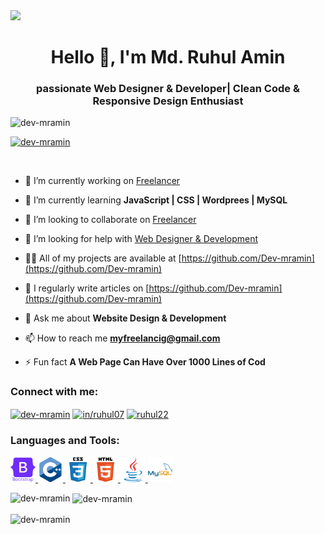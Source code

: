 
<img src="https://media.licdn.com/dms/image/v2/D5616AQGOzb7TW0IWhw/profile-displaybackgroundimage-shrink_350_1400/B56ZhmP6YLH0AY-/0/1754062105433?e=1756944000&v=beta&t=6Ujo2vnqnKqsSiCQppAvBlwjMsduceQAVqlxti_JL4w"/>
<h1 align="center">Hello 👋, I'm Md. Ruhul Amin</h1>
<h3 align="center">passionate Web Designer & Developer| Clean Code & Responsive Design Enthusiast</h3>

<p align="left"> <img src="https://komarev.com/ghpvc/?username=dev-mramin&label=Profile%20views&color=0e75b6&style=flat" alt="dev-mramin" /> </p>

<p align="left"> <a href="https://github.com/ryo-ma/github-profile-trophy"><img src="https://github-profile-trophy.vercel.app/?username=dev-mramin" alt="dev-mramin" /></a> </p>

<p align="left"> <a href="https://twitter.com/" target="blank"><img src="https://img.shields.io/twitter/follow/?logo=twitter&style=for-the-badge" alt="" /></a> </p>

- 🔭 I’m currently working on [Freelancer](https://github.com/Dev-mramin)

- 🌱 I’m currently learning **JavaScript | CSS | Wordprees | MySQL**

- 👯 I’m looking to collaborate on [Freelancer](https://www.freelancer.com.bd/u/devruhulamin)

- 🤝 I’m looking for help with [Web Designer & Development](https://www.linkedin.com/in/ruhul07/)

- 👨‍💻 All of my projects are available at [https://github.com/Dev-mramin](https://github.com/Dev-mramin)

- 📝 I regularly write articles on [https://github.com/Dev-mramin](https://github.com/Dev-mramin)

- 💬 Ask me about **Website Design & Development**

- 📫 How to reach me **myfreelancig@gmail.com**

- ⚡ Fun fact **A Web Page Can Have Over 1000 Lines of Cod**

<h3 align="left">Connect with me:</h3>
<p align="left">
<a href="https://dev.to/dev-mramin" target="blank"><img align="center" src="https://raw.githubusercontent.com/rahuldkjain/github-profile-readme-generator/master/src/images/icons/Social/devto.svg" alt="dev-mramin" height="30" width="40" /></a>
<a href="https://linkedin.com/in/in/ruhul07" target="blank"><img align="center" src="https://raw.githubusercontent.com/rahuldkjain/github-profile-readme-generator/master/src/images/icons/Social/linked-in-alt.svg" alt="in/ruhul07" height="30" width="40" /></a>
<a href="https://fb.com/ruhul22" target="blank"><img align="center" src="https://raw.githubusercontent.com/rahuldkjain/github-profile-readme-generator/master/src/images/icons/Social/facebook.svg" alt="ruhul22" height="30" width="40" /></a>
</p>

<h3 align="left">Languages and Tools:</h3>
<p align="left"> <a href="https://getbootstrap.com" target="_blank" rel="noreferrer"> <img src="https://raw.githubusercontent.com/devicons/devicon/master/icons/bootstrap/bootstrap-plain-wordmark.svg" alt="bootstrap" width="40" height="40"/> </a> <a href="https://www.w3schools.com/cpp/" target="_blank" rel="noreferrer"> <img src="https://raw.githubusercontent.com/devicons/devicon/master/icons/cplusplus/cplusplus-original.svg" alt="cplusplus" width="40" height="40"/> </a> <a href="https://www.w3schools.com/css/" target="_blank" rel="noreferrer"> <img src="https://raw.githubusercontent.com/devicons/devicon/master/icons/css3/css3-original-wordmark.svg" alt="css3" width="40" height="40"/> </a> <a href="https://www.w3.org/html/" target="_blank" rel="noreferrer"> <img src="https://raw.githubusercontent.com/devicons/devicon/master/icons/html5/html5-original-wordmark.svg" alt="html5" width="40" height="40"/> </a> <a href="https://www.java.com" target="_blank" rel="noreferrer"> <img src="https://raw.githubusercontent.com/devicons/devicon/master/icons/java/java-original.svg" alt="java" width="40" height="40"/> </a> <a href="https://www.mysql.com/" target="_blank" rel="noreferrer"> <img src="https://raw.githubusercontent.com/devicons/devicon/master/icons/mysql/mysql-original-wordmark.svg" alt="mysql" width="40" height="40"/> </a> </p>

<p><img align="left" src="https://github-readme-stats.vercel.app/api/top-langs?username=dev-mramin&show_icons=true&locale=en&layout=compact" alt="dev-mramin" /></p>

<p>&nbsp;<img align="center" src="https://github-readme-stats.vercel.app/api?username=dev-mramin&show_icons=true&locale=en" alt="dev-mramin" /></p>

<p><img align="center" src="https://github-readme-streak-stats.herokuapp.com/?user=dev-mramin&" alt="dev-mramin" /></p>
